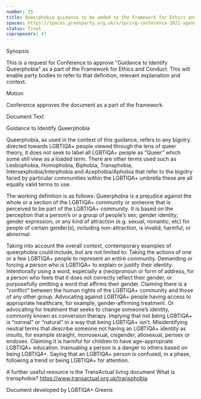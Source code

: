 ```yaml
---
number: 35
title: Queerphobia guidance to be added to the Framework for Ethics and Conduct
spaces: https://spaces.greenparty.org.uk/s/spring-conference-2021-agenda-forum2/?contentId=78491
status: final
coproposers: 47
---
```

Synopsis


This is a request for Conference to approve "Guidance to Identify Queerphobia" as a part of the Framework for Ethics and Conduct. This will enable party bodies to refer to that definition, relevant explanation and context.


Motion


Conference approves the document as a part of the framework.


Document Text


Guidance to Identify Queerphobia


Queerphobia, as used in the context of this guidance, refers to any bigotry directed towards LGBTIQA+ people viewed through the lens of queer theory, it does not seek to label all LGBTIQA+ people as “Queer” which some still view as a loaded term. There are other terms used such as Lesbophobia, Homophobia, Biphobia, Transphobia, Intersexphobia/Interphobia and Acephobia/Aphobia that refer to the bigotry faced by particular communities within the LGBTIQA+ umbrella these are all equally valid terms to use.


The working definition is as follows:
Queerphobia is a prejudice against the whole or a section of the LGBTIQA+ community or someone that is perceived to be part of the LGBTIQA+ community. It is based on the perception that a person’s or a group of people’s sex; gender identity; gender expression; or any kind of attraction (e.g. sexual, romantic, etc) for people of certain gender(s), including non-attraction, is invalid; harmful; or abnormal.


Taking into account the overall context, contemporary examples of queerphobia could include, but are not limited to:
Taking the actions of one or a few LGBTIQA+ people to represent an entire community.
Demanding or forcing a person who is LGBTIQA+ to explain or justify their identity.
Intentionally using a word, especially a (neo)pronoun or form of address, for a person who feels that it does not correctly reflect their gender, or purposefully omitting a word that affirms their gender.
Claiming there is a "conflict" between the human rights of the LGBTIQA+ community and those of any other group.
Advocating against LGBTIQA+ people having access to appropriate healthcare, for example, gender-affirming treatment. Or advocating for treatment that seeks to change someone’s identity, commonly known as conversion therapy.
Implying that not being LGBTIQA+ is “normal” or “natural” in a way that being LGBTIQA+ isn’t.
Misidentifying neutral terms that describe someone not having an LGBTIQA+ identity as insults, for example straight, monosexual, cisgender, allosexual, perisex or endosex.
Claiming it is harmful for children to have age-appropriate LGBTIQA+ education.
Insinuating a person is a danger to others based on being LGBTIQA+.
Saying that an LGBTIQA+ person is confused, in a phase, following a trend or being LGBTIQA+ for attention.


A further useful resource is the TransActual living document What is transphobia?
https://www.transactual.org.uk/transphobia


Document developed by LGBTIQA+ Greens
